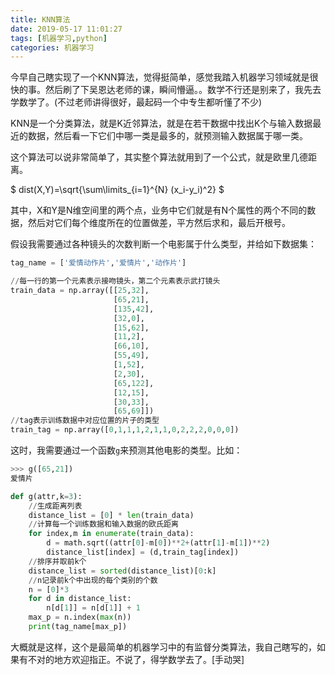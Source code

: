 ```yaml
---
title: KNN算法
date: 2019-05-17 11:01:27
tags: [机器学习,python]
categories: 机器学习
---
```

今早自己瞎实现了一个KNN算法，觉得挺简单，感觉我踏入机器学习领域就是很快的事。然后刷了下吴恩达老师的课，瞬间懵逼。。数学不行还是别来了，我先去学数学了。(不过老师讲得很好，最起码一个中专生都听懂了不少)

KNN是一个分类算法，就是K近邻算法，就是在若干数据中找出K个与输入数据最近的数据，然后看一下它们中哪一类是最多的，就预测输入数据属于哪一类。

这个算法可以说非常简单了，其实整个算法就用到了一个公式，就是欧里几德距离。

$
dist(X,Y)=\sqrt{\sum\limits_{i=1}^{N} (x_i-y_i)^2}
$

其中，X和Y是N维空间里的两个点，业务中它们就是有N个属性的两个不同的数据，然后对它们每个维度所在的位置做差，平方然后求和，最后开根号。

假设我需要通过各种镜头的次数判断一个电影属于什么类型，并给如下数据集：
```python
tag_name = ['爱情动作片','爱情片','动作片']

//每一行的第一个元素表示接吻镜头，第二个元素表示武打镜头
train_data = np.array([[25,32],
                       [65,21],
                       [135,42],
                       [32,0],
                       [15,62],
                       [11,2],
                       [66,10],
                       [55,49],
                       [1,52],
                       [2,30],
                       [65,122],
                       [12,15],
                       [30,33],
                       [65,69]])
//tag表示训练数据中对应位置的片子的类型
train_tag = np.array([0,1,1,1,2,1,1,0,2,2,2,0,0,0])
```

这时，我需要通过一个函数`g`来预测其他电影的类型。比如：
```python
>>> g([65,21])
爱情片
```

```python
def g(attr,k=3):
    //生成距离列表
    distance_list = [0] * len(train_data)
    //计算每一个训练数据和输入数据的欧氏距离
    for index,m in enumerate(train_data):
        d = math.sqrt((attr[0]-m[0])**2+(attr[1]-m[1])**2)
        distance_list[index] = (d,train_tag[index])
    //排序并取前k个
    distance_list = sorted(distance_list)[0:k]
    //n记录前k个中出现的每个类别的个数
    n = [0]*3
    for d in distance_list:
        n[d[1]] = n[d[1]] + 1
    max_p = n.index(max(n))
    print(tag_name[max_p])
```

大概就是这样，这个是最简单的机器学习中的有监督分类算法，我自己瞎写的，如果有不对的地方欢迎指正。不说了，得学数学去了。\[手动哭\]